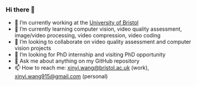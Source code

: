 ### Hi there 👋

- 🏫 I’m currently working at the [University of Bristol](https://www.bristol.ac.uk/)
- 🌱 I’m currently learning computer vision, video quality assessment, image/video processing, video compression, video coding
- 👯 I’m looking to collaborate on video quality assessment and computer vision projects
- 🤔 I’m looking for PhD internship and visiting PhD opportunity 
- 💬 Ask me about anything on my GitHub repository
- 📫 How to reach me: xinyi.wang@bristol.ac.uk (work), xinyi.wang915@gmail.com (personal)

  
<!--
**xinyiW915/xinyiW915** is a ✨ _special_ ✨ repository because its `README.md` (this file) appears on your GitHub profile.

Here are some ideas to get you started:

- 🔭 I’m currently working on ...
- 🌱 I’m currently learning ...
- 👯 I’m looking to collaborate on ...
- 🤔 I’m looking for help with ...
- 💬 Ask me about ...
- 📫 How to reach me: ...
- 😄 Pronouns: ...
- ⚡ Fun fact: ...
-->
